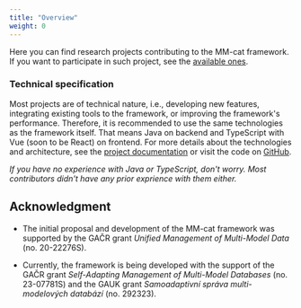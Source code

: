 ```yaml
---
title: "Overview"
weight: 0
---
```


Here you can find research projects contributing to the MM-cat framework. If you want to participate in such project, see the [available ones](available.md).

### Technical specification

Most projects are of technical nature, i.e., developing new features, integrating existing tools to the framework, or improving the framework's performance. Therefore, it is recommended to use the same technologies as the framework itself. That means Java on backend and TypeScript with Vue (soon to be React) on frontend. For more details about the technologies and architecture, see the [project documentation](project-documentation/overview.md) or visit the code on [GitHub](https://github.com/mmcatdb/mmcat).

*If you have no experience with Java or TypeScript, don't worry. Most contributors didn't have any prior exprience with them either.*

## Acknowledgment

- The initial proposal and development of the MM-cat framework was supported by the GAČR grant *Unified Management of Multi-Model Data* (no. 20-22276S).

- Currently, the framework is being developed with the support of the GAČR grant *Self-Adapting Management of Multi-Model Databases* (no. 23-07781S) and the GAUK grant *Samoadaptivní správa multi-modelových databází* (no. 292323).
